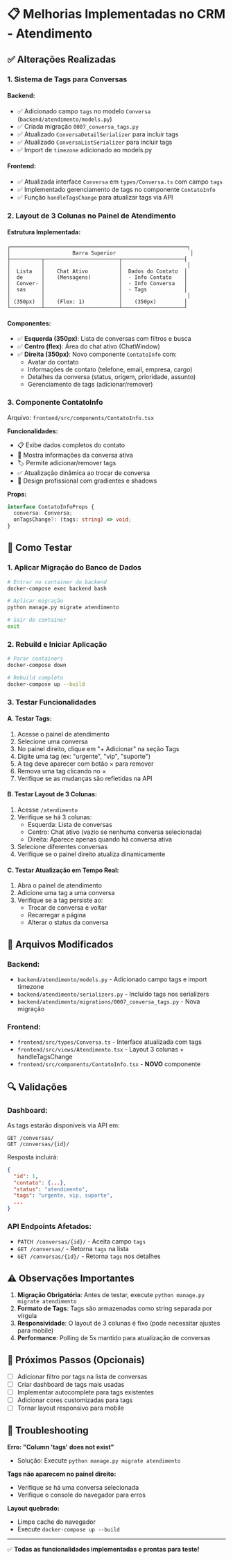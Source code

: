# 📋 Melhorias Implementadas no CRM - Atendimento

## ✅ Alterações Realizadas

### 1. **Sistema de Tags para Conversas**

#### Backend:
- ✅ Adicionado campo `tags` no modelo `Conversa` (`backend/atendimento/models.py`)
- ✅ Criada migração `0007_conversa_tags.py`
- ✅ Atualizado `ConversaDetailSerializer` para incluir tags
- ✅ Atualizado `ConversaListSerializer` para incluir tags
- ✅ Import de `timezone` adicionado ao models.py

#### Frontend:
- ✅ Atualizada interface `Conversa` em `types/Conversa.ts` com campo `tags`
- ✅ Implementado gerenciamento de tags no componente `ContatoInfo`
- ✅ Função `handleTagsChange` para atualizar tags via API

### 2. **Layout de 3 Colunas no Painel de Atendimento**

#### Estrutura Implementada:
```
┌─────────────────────────────────────────────────────────┐
│                    Barra Superior                        │
├──────────┬────────────────────────┬────────────────────┤
│          │                        │                     │
│  Lista   │    Chat Ativo          │  Dados do Contato  │
│  de      │    (Mensagens)         │  - Info Contato    │
│  Conver- │                        │  - Info Conversa   │
│  sas     │                        │  - Tags            │
│          │                        │                     │
│ (350px)  │    (Flex: 1)           │    (350px)         │
└──────────┴────────────────────────┴────────────────────┘
```

#### Componentes:
- ✅ **Esquerda (350px)**: Lista de conversas com filtros e busca
- ✅ **Centro (flex)**: Área do chat ativo (ChatWindow)
- ✅ **Direita (350px)**: Novo componente `ContatoInfo` com:
  - Avatar do contato
  - Informações de contato (telefone, email, empresa, cargo)
  - Detalhes da conversa (status, origem, prioridade, assunto)
  - Gerenciamento de tags (adicionar/remover)

### 3. **Componente ContatoInfo**

Arquivo: `frontend/src/components/ContatoInfo.tsx`

**Funcionalidades:**
- 📋 Exibe dados completos do contato
- 💬 Mostra informações da conversa ativa
- 🏷️ Permite adicionar/remover tags
- ✅ Atualização dinâmica ao trocar de conversa
- 🎨 Design profissional com gradientes e shadows

**Props:**
```typescript
interface ContatoInfoProps {
  conversa: Conversa;
  onTagsChange?: (tags: string) => void;
}
```

## 🚀 Como Testar

### 1. **Aplicar Migração do Banco de Dados**

```bash
# Entrar no container do backend
docker-compose exec backend bash

# Aplicar migração
python manage.py migrate atendimento

# Sair do container
exit
```

### 2. **Rebuild e Iniciar Aplicação**

```bash
# Parar containers
docker-compose down

# Rebuild completo
docker-compose up --build
```

### 3. **Testar Funcionalidades**

#### A. **Testar Tags:**
1. Acesse o painel de atendimento
2. Selecione uma conversa
3. No painel direito, clique em "+ Adicionar" na seção Tags
4. Digite uma tag (ex: "urgente", "vip", "suporte")
5. A tag deve aparecer com botão × para remover
6. Remova uma tag clicando no ×
7. Verifique se as mudanças são refletidas na API

#### B. **Testar Layout de 3 Colunas:**
1. Acesse `/atendimento`
2. Verifique se há 3 colunas:
   - Esquerda: Lista de conversas
   - Centro: Chat ativo (vazio se nenhuma conversa selecionada)
   - Direita: Aparece apenas quando há conversa ativa
3. Selecione diferentes conversas
4. Verifique se o painel direito atualiza dinamicamente

#### C. **Testar Atualização em Tempo Real:**
1. Abra o painel de atendimento
2. Adicione uma tag a uma conversa
3. Verifique se a tag persiste ao:
   - Trocar de conversa e voltar
   - Recarregar a página
   - Alterar o status da conversa

## 📁 Arquivos Modificados

### Backend:
- `backend/atendimento/models.py` - Adicionado campo tags e import timezone
- `backend/atendimento/serializers.py` - Incluído tags nos serializers
- `backend/atendimento/migrations/0007_conversa_tags.py` - Nova migração

### Frontend:
- `frontend/src/types/Conversa.ts` - Interface atualizada com tags
- `frontend/src/views/Atendimento.tsx` - Layout 3 colunas + handleTagsChange
- `frontend/src/components/ContatoInfo.tsx` - **NOVO** componente

## 🔍 Validações

### Dashboard:
As tags estarão disponíveis via API em:
```
GET /conversas/
GET /conversas/{id}/
```

Resposta incluirá:
```json
{
  "id": 1,
  "contato": {...},
  "status": "atendimento",
  "tags": "urgente, vip, suporte",
  ...
}
```

### API Endpoints Afetados:
- `PATCH /conversas/{id}/` - Aceita campo `tags`
- `GET /conversas/` - Retorna `tags` na lista
- `GET /conversas/{id}/` - Retorna `tags` nos detalhes

## ⚠️ Observações Importantes

1. **Migração Obrigatória**: Antes de testar, execute `python manage.py migrate atendimento`
2. **Formato de Tags**: Tags são armazenadas como string separada por vírgula
3. **Responsividade**: O layout de 3 colunas é fixo (pode necessitar ajustes para mobile)
4. **Performance**: Polling de 5s mantido para atualização de conversas

## 🎯 Próximos Passos (Opcionais)

- [ ] Adicionar filtro por tags na lista de conversas
- [ ] Criar dashboard de tags mais usadas
- [ ] Implementar autocomplete para tags existentes
- [ ] Adicionar cores customizadas para tags
- [ ] Tornar layout responsivo para mobile

## 🐛 Troubleshooting

**Erro: "Column 'tags' does not exist"**
- Solução: Execute `python manage.py migrate atendimento`

**Tags não aparecem no painel direito:**
- Verifique se há uma conversa selecionada
- Verifique o console do navegador para erros

**Layout quebrado:**
- Limpe cache do navegador
- Execute `docker-compose up --build`

---

✅ **Todas as funcionalidades implementadas e prontas para teste!**
